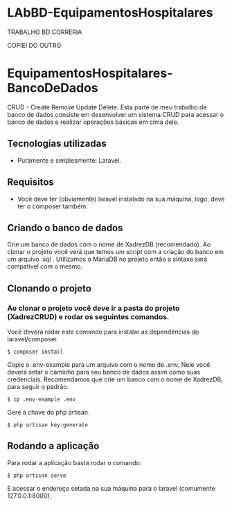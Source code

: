 # LAbBD-EquipamentosHospitalares
TRABALHO BD CORRERIA

COPIEI DO OUTRO 

# EquipamentosHospitalares-BancoDeDados
CRUD - Create Remove Update Delete.
Esta parte de meu trabalho de banco de dados consiste em desenvolver um sistema CRUD para acessar o banco de dados e realizar operações básicas em cima dele.

## Tecnologias utilizadas

- Puramente e simplesmente: Laravel.

## Requisitos

- Você deve ter (obviamente) laravel instalado na sua máquina, logo, deve ter o composer também.

## Criando o banco de dados

Crie um banco de dados com o nome de XadrezDB (recomendado).
Ao clonar o projeto você verá que temos um script com a criação do banco em um arquivo .sql .
Utilizamos o MariaDB no projeto então a sintaxe será compatível com o mesmo.

## Clonando o projeto

### Ao clonar o projeto você deve ir a pasta do projeto (XadrezCRUD) e rodar os seguintes comandos.

Você deverá rodar este comando para instalar as dependências do laravel/composer.

```
$ composer install
```

Copie o .env-example para um arquivo com o nome de .env.
Nele você deverá setar o caminho para seu banco de dados assim como suas credenciais.
Recomendamos que crie um banco com o nome de XadrezDB, para seguir o padrão.

```
$ cp .env-example .env
```

Gere a chave do php artisan.

```
$ php artisan key:generate
```

## Rodando a aplicação

Para rodar a aplicação basta rodar o comando:

```
$ php artisan serve
```

E acessar o endereço setada na sua máquina para o laravel (comumente 127.0.0.1:8000).
